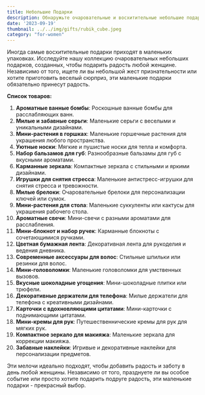 ```yaml
---
title: Небольшие Подарки
description: Обнаружьте очаровательные и восхитительные небольшие подарки, которые принесут улыбку на лицо любой женщине.
date: '2023-09-19'
thumbnail: ../../img/gifts/rubik_cube.jpeg
category: "for-women"
---
```

Иногда самые восхитительные подарки приходят в маленьких упаковках. Исследуйте нашу коллекцию очаровательных небольших подарков, созданных, чтобы подарить радость любой женщине. Независимо от того, ищете ли вы небольшой жест признательности или хотите приготовить веселый сюрприз, эти маленькие подарки обязательно принесут радость.

**Список товаров:**
1. **Ароматные ванные бомбы**: Роскошные ванные бомбы для расслабляющих ванн.
2. **Милые и забавные серьги**: Маленькие серьги с веселыми и уникальными дизайнами.
3. **Мини-растения в горшках**: Маленькие горшечные растения для украшения любого пространства.
4. **Уютные носки**: Мягкие и пушистые носки для тепла и комфорта.
5. **Набор бальзамов для губ**: Разнообразные бальзамы для губ с вкусными ароматами.
6. **Карманные зеркала**: Компактные зеркала с стильными и яркими дизайнами.
7. **Игрушки для снятия стресса**: Маленькие антистресс-игрушки для снятия стресса и тревожности.
8. **Милые брелоки**: Очаровательные брелоки для персонализации ключей или сумок.
9. **Мини-растения для стола**: Маленькие суккуленты или кактусы для украшения рабочего стола.
10. **Ароматные свечи**: Мини-свечи с разными ароматами для расслабления.
11. **Мини-блокнот и набор ручек**: Карманные блокноты с сочетающимися ручками.
12. **Цветная бумажная лента**: Декоративная лента для рукоделия и ведения дневника.
13. **Современные аксессуары для волос**: Стильные шпильки или резинки для волос.
14. **Мини-головоломки**: Маленькие головоломки для умственных вызовов.
15. **Вкусные шоколадные угощения**: Мини-шоколадные плитки или трюфели.
16. **Декоративные держатели для телефона**: Милые держатели для телефона с креативными дизайнами.
17. **Карточки с вдохновляющими цитатами**: Мини-карточки с поднимающими цитатами.
18. **Мини-кремы для рук**: Путешественнические кремы для рук для мягких рук.
19. **Компактное зеркало для макияжа**: Маленькие зеркала для коррекции макияжа.
20. **Забавные наклейки**: Игривые и декоративные наклейки для персонализации предметов.

Эти мелочи идеально подходят, чтобы добавить радость и заботу в день любой женщины. Независимо от того, празднуете ли вы особое событие или просто хотите подарить подруге радость, эти маленькие подарки - прекрасный выбор.

